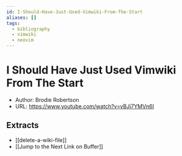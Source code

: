```yaml
---
id: I-Should-Have-Just-Used-Vimwiki-From-The-Start
aliases: []
tags:
  - bibliography
  - vimwiki
  - neovim
---
```


# I Should Have Just Used Vimwiki From The Start

* Author: Brodie Robertson
* URL: <https://www.youtube.com/watch?v=vBJj7YMVn6I>

## Extracts

- [[delete-a-wiki-file]]
- [[Jump to the Next Link on Buffer]]
